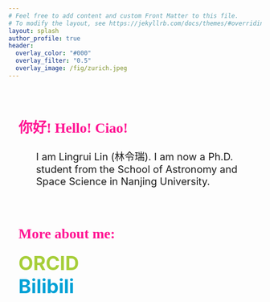 ```yaml
---
# Feel free to add content and custom Front Matter to this file.
# To modify the layout, see https://jekyllrb.com/docs/themes/#overriding-theme-defaults
layout: splash
author_profile: true
header:
  overlay_color: "#000"
  overlay_filter: "0.5"
  overlay_image: /fig/zurich.jpeg
---
```

<div style="padding: 20px">
    <h1 style="color: #ff1493; font-weight: bold; font-family: Papyrus;"> 你好! Hello! Ciao! </h1>
    <div style="text-align: center;">
        <div style="display: inline-block; vertical-align: middle; text-align: left; margin-left: 20px; max-width: calc(100% - 50px);">
            <p style="font-size: 20px; margin-top: 5px;"> I am Lingrui Lin (林令瑞). I am now a Ph.D. student from the School of Astronomy and Space Science in Nanjing University. </p>
        </div>
    </div>
        <br>
    <h1 style="color: #ff1493; text-align: left; font-family: Papyrus;">More about me:</h1>
    <div style="text-align: left;">
        <a href="https://orcid.org/0000-0002-2231-8381" style="color: #A6CE39; text-decoration: none; font-size: 38px; font-weight: bold">ORCID</a>
        <br>
        <a href="https://space.bilibili.com/399381595?spm_id_from=333.1007.0.0" style="color: #00A1D6; text-decoration: none; font-size: 38px; font-weight: bold">Bilibili</a>
    </div>
</div>

